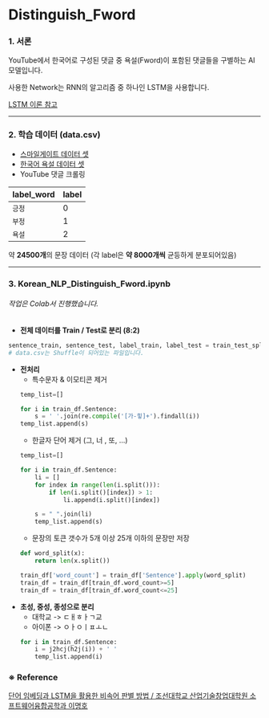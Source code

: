 # Distinguish_Fword
### 1. 서론
YouTube에서 한국어로 구성된 댓글 중 욕설(Fword)이 포함된 댓글들을 구별하는 AI 모델입니다.  

사용한 Network는 RNN의 알고리즘 중 하나인 LSTM을 사용합니다.   

[LSTM 이론 참고](https://wegonnamakeit.tistory.com/7)

---
### 2. 학습 데이터 (data.csv)

- [스마일게이트 데이터 셋](https://github.com/smilegate-ai/korean_unsmile_dataset)  
- [한국어 욕설 데이터 셋](https://github.com/2runo/Curse-detection-data)  
- YouTube 댓글 크롤링  

| label_word | label|
|---|---|
| `긍정` | 0 |
| `부정` | 1 |
| `욕설` | 2 |    

약 **24500개**의 문장 데이터 (각 label은 **약 8000개씩** 균등하게 분포되어있음)

-------
### 3. Korean_NLP_Distinguish_Fword.ipynb

###### 작업은 Colab서 진행했습니다.
- **전체 데이터를 Train / Test로 분리 (8:2)** 
```python
sentence_train, sentence_test, label_train, label_test = train_test_split(data['Sentence'], data['label'], test_size = 0.2, shuffle = False)  
# data.csv는 Shuffle이 되어있는 파일입니다.
```
- **전처리** 
	- 특수문자 & 이모티콘 제거
	```python
	temp_list=[]

	for i in train_df.Sentence:
  		s = ' '.join(re.compile('[가-힣]+').findall(i))
	temp_list.append(s)
	```
    - 한글자 단어 제거 (그, 너 , 또, ...)
    ```python
    temp_list=[]

	for i in train_df.Sentence:
  		li = []
  		for index in range(len(i.split())):
	    	if len(i.split()[index]) > 1:
            	li.append(i.split()[index])
  
  		s = " ".join(li)
  		temp_list.append(s)
    ```
    - 문장의 토큰 갯수가 5개 이상 25개 이하의 문장만 저장
    ```python
    def word_split(x):
    	return len(x.split())

	train_df['word_count'] = train_df['Sentence'].apply(word_split)
	train_df = train_df[train_df.word_count>=5]
    train_df = train_df[train_df.word_count<=25]
    ```
- **초성, 중성, 종성으로 분리**
	- 대학교 -> ㄷㅐㅎㅏㄱ교
	- 아이폰 -> ㅇㅏㅇㅣㅍㅗㄴ
	```python
    for i in train_df.Sentence:
    	i = j2hcj(h2j(i)) + ' '
  		temp_list.append(i)
    ```



### ※ Reference
[단어 임베딩과 LSTM을 활용한 비속어 판별 방법 / 조선대학교 산업기술창업대학원 소프트웨어융합공학과 이명호](https://oak.chosun.ac.kr/bitstream/2020.oak/2036/2/%EB%8B%A8%EC%96%B4%20%EC%9E%84%EB%B2%A0%EB%94%A9%EA%B3%BC%20LSTM%EC%9D%84%20%ED%99%9C%EC%9A%A9%ED%95%9C%20%EB%B9%84%EC%86%8D%EC%96%B4%20%ED%8C%90%EB%B3%84%20%EB%B0%A9%EB%B2%95.pdf)

